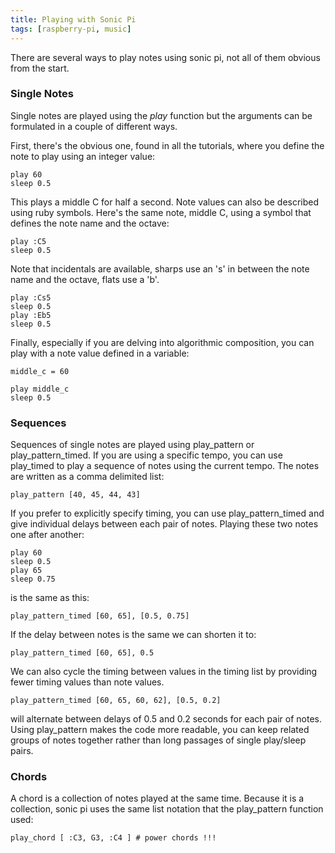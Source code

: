 ```yaml
---
title: Playing with Sonic Pi
tags: [raspberry-pi, music]
---
```


There are several ways to play notes using sonic pi, not all of them obvious from the
start.

### Single Notes

Single notes are played using the _play_ function but the arguments can be formulated in a
couple of different ways.

First, there's the obvious one, found in all the tutorials, where you define the note to play
using an integer value:

    play 60
    sleep 0.5

This plays a middle C for half a second. Note values can also be described using ruby symbols. Here's
the same note, middle C, using a symbol that defines the note name and the octave:

    play :C5
    sleep 0.5

Note that incidentals are available, sharps use an 's' in between the note name and the octave,
flats use a 'b'.

    play :Cs5
    sleep 0.5
    play :Eb5
    sleep 0.5

Finally, especially if you are delving into algorithmic composition, you can play with a note
value defined in a variable:

    middle_c = 60

    play middle_c
    sleep 0.5

### Sequences

Sequences of single notes are played using play_pattern or play_pattern_timed. If you are using
a specific tempo, you can use play_timed to play a sequence of notes using the current tempo. The
notes are written as a comma delimited list:

    play_pattern [40, 45, 44, 43]

If you prefer to explicitly specify timing, you can use play_pattern_timed and give individual
delays between each pair of notes. Playing these two notes one after another:

    play 60
    sleep 0.5
    play 65
    sleep 0.75

is the same as this:

    play_pattern_timed [60, 65], [0.5, 0.75]

If the delay between notes is the same we can shorten it to:

    play_pattern_timed [60, 65], 0.5

We can also cycle the timing between values in the timing list by providing fewer timing values
than note values.

    play_pattern_timed [60, 65, 60, 62], [0.5, 0.2]

will alternate between delays of 0.5 and 0.2 seconds for each pair of notes. Using play_pattern
makes the code more readable, you can keep related groups of notes together rather than long
passages of single play/sleep pairs.

### Chords

A chord is a collection of notes played at the same time. Because it is a collection, sonic pi
uses the same list notation that the play_pattern function used:

    play_chord [ :C3, G3, :C4 ] # power chords !!!
